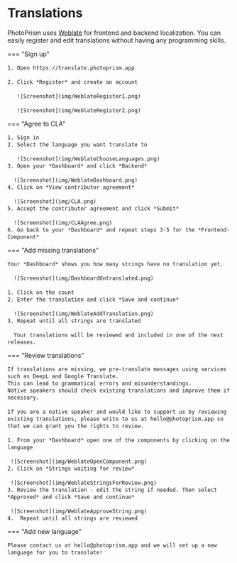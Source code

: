 # Translations

PhotoPrism uses [Weblate](https://translate.photoprism.app) for frontend and backend localization.
You can easily register and edit translations without having any programming skills.

=== "Sign up"

    1. Open https://translate.photoprism.app

    2. Click *Register* and create an account

       ![Screenshot](img/WeblateRegister1.png)

       ![Screenshot](img/WeblateRegister2.png)


=== "Agree to CLA"
    
    1. Sign in 
    2. Select the language you want translate to

       ![Screenshot](img/WeblateChooseLanguages.png)
    3. Open your *Dashboard* and click *Backend*

      ![Screenshot](img/WeblateDashboard.png)
    4. Click on *View contributor agreement*

      ![Screenshot](img/CLA.png)
    5. Accept the contributor agreement and click *Submit*

      ![Screenshot](img/CLAAgree.png)
    6. Go back to your *Dashboard* and repeat steps 3-5 for the *Frontend-Component*

=== "Add missing translations"
    
    Your *Dashboard* shows you how many strings have no translation yet.

      ![Screenshot](img/DashboardUntranslated.png)

    1. Click on the count
    2. Enter the translation and click *Save and continue*

      ![Screenshot](img/WeblateAddTranslation.png)
    3. Repeat until all strings are translated
    
      Your translations will be reviewed and included in one of the next releases.

=== "Review translations"
    
    If translations are missing, we pre-translate messages using services such as DeepL and Google Translate. 
    This can lead to grammatical errors and misunderstandings. 
    Native speakers should check existing translations and improve them if necessary.

    If you are a native speaker and would like to support us by reviewing existing translations, please write to us at hello@photoprism.app so that we can grant you the rights to review.
    
    1. From your *Dashboard* open one of the components by clicking on the language

     ![Screenshot](img/WeblateOpenComponent.png)
    2. Click on *Strings waiting for review*

     ![Screenshot](img/WeblateStringsForReview.png)
    3. Review the translation - edit the string if needed. Then select *Approved* and click *Save and continue*

     ![Screenshot](img/WeblateApproveString.png)
    4.  Repeat until all strings are reviewed
=== "Add new language"

    Please contact us at hello@photoprism.app and we will set up a new language for you to translate!
